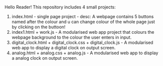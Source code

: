 Hello Reader!
This repository includes 4 small projects:
1. index.html - single page project - desc: A webpage contains 5 buttons named after the colour and u can change colour of the whole page just by clicking on the buttoon!
2. index1.html + work.js - A modularised web app project that colours the webpage background to the colour the user enters in input.
3. digital_clock.html + digital_clock.css + digital_clock.js - A modularised web app to display a digital clock on output screen.
4. analog.html + analog.css + analog.js - A modularised web app to display a analog clock on output screen.
